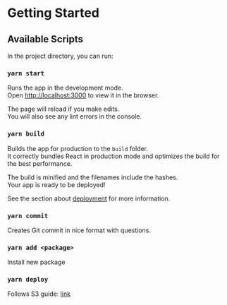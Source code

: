 # Getting Started

## Available Scripts

In the project directory, you can run:

### `yarn start`

Runs the app in the development mode.\
Open [http://localhost:3000](http://localhost:3000) to view it in the browser.

The page will reload if you make edits.\
You will also see any lint errors in the console.

### `yarn build`

Builds the app for production to the `build` folder.\
It correctly bundles React in production mode and optimizes the build for the best performance.

The build is minified and the filenames include the hashes.\
Your app is ready to be deployed!

See the section about [deployment](https://facebook.github.io/create-react-app/docs/deployment) for more information.

### `yarn commit`

Creates Git commit in nice format with questions.

### `yarn add <package>`

Install new package

### `yarn deploy`

Follows S3 guide: [link](https://medium.com/boca-code/deploy-your-react-app-to-aws-s3-bucket-and-with-ci-cd-1c9ce03023c2)
